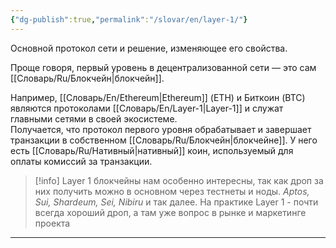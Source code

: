 ```yaml
---
{"dg-publish":true,"permalink":"/slovar/en/layer-1/"}
---
```



Основной протокол сети и решение, изменяющее его свойства.

Проще говоря, первый уровень в децентрализованной сети — это сам [[Словарь/Ru/Блокчейн\|блокчейн]].

Например, [[Словарь/En/Ethereum\|Ethereum]] (ETH) и Биткоин (BTC) являются протоколами [[Словарь/En/Layer-1\|Layer-1]] и служат главными сетями в своей экосистеме.  
Получается, что протокол первого уровня обрабатывает и завершает транзакции в собственном [[Словарь/Ru/Блокчейн\|блокчейне]]. У него есть [[Словарь/Ru/Нативный\|нативный]] коин, используемый для оплаты комиссий за транзакции.

> [!info]
> Layer 1 блокчейны нам особенно интересны, так как дроп за них получить можно в основном через тестнеты и ноды.  _Aptos, Sui, Shardeum, Sei, Nibiru_ и так далее. На практике Layer 1 - почти всегда хороший дроп, а там уже вопрос в рынке и маркетинге проекта

---
